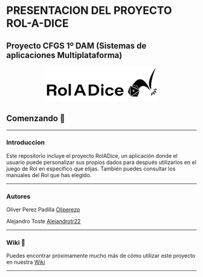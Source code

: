 # PRESENTACION DEL PROYECTO ROL-A-DICE

## Proyecto CFGS 1º DAM (Sistemas de aplicaciones Multiplataforma)

<div align="center">
<img width="60%" src="https://github.com/Alejandrotr22/Proyecto_ETS/blob/main/Imagenes/Logos/RAD%20logo%20CB.png?raw=true">
</div>

## Comenzando 🚀

---

### Introduccion 

Este repositorio incluye el proyecto RolADice, un aplicación donde el usuario puede personalizar sus propios dados para después utilizarlos en el juego de  Rol en especifico que elijas. También puedes consultar los manuales del Rol que has elegido.

---

### Autores

Oliver Perez Padilla [Oliperezp](https://github.com/Oliperezp)

Alejandro Toste [Alejandrotr22](https://github.com/Alejandrotr22)

---

### Wiki 📖

Puedes encontrar próximamente mucho más de cómo utilizar este proyecto en nuestra [Wiki](https://github.com/Alejandrotr22/Proyecto_ETS/wiki)

---

